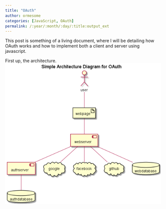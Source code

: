 ```yaml
---
title: "OAuth"
author: ormesome
categories: [JavaScript, OAuth]
permalink: /:year/:month/:day/:title:output_ext
---
```


This post is something of a living document, where I will be detailing how OAuth works and how to implement both a client and server using javascript.

First up, the architecture.
![Basic Architecture](./images/images.png)
